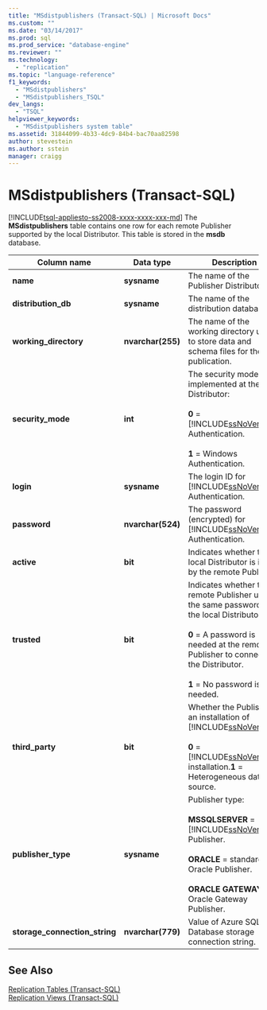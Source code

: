 ```yaml
---
title: "MSdistpublishers (Transact-SQL) | Microsoft Docs"
ms.custom: ""
ms.date: "03/14/2017"
ms.prod: sql
ms.prod_service: "database-engine"
ms.reviewer: ""
ms.technology: 
  - "replication"
ms.topic: "language-reference"
f1_keywords: 
  - "MSdistpublishers"
  - "MSdistpublishers_TSQL"
dev_langs: 
  - "TSQL"
helpviewer_keywords: 
  - "MSdistpublishers system table"
ms.assetid: 31844099-4b33-4dc9-84b4-bac70aa82598
author: stevestein
ms.author: sstein
manager: craigg
---
```

# MSdistpublishers (Transact-SQL)
[!INCLUDE[tsql-appliesto-ss2008-xxxx-xxxx-xxx-md](../../includes/tsql-appliesto-ss2008-xxxx-xxxx-xxx-md.md)]
  The **MSdistpublishers** table contains one row for each remote Publisher supported by the local Distributor. This table is stored in the **msdb** database.  
  
|Column name|Data type|Description|  
|-----------------|---------------|-----------------|  
|**name**|**sysname**|The name of the Publisher Distributor.|  
|**distribution_db**|**sysname**|The name of the distribution database.|  
|**working_directory**|**nvarchar(255)**|The name of the working directory used to store data and schema files for the publication.|  
|**security_mode**|**int**|The security mode implemented at the Distributor:<br /><br /> **0** = [!INCLUDE[ssNoVersion](../../includes/ssnoversion-md.md)] Authentication.<br /><br /> **1** = Windows Authentication.|  
|**login**|**sysname**|The login ID for [!INCLUDE[ssNoVersion](../../includes/ssnoversion-md.md)] Authentication.|  
|**password**|**nvarchar(524)**|The password (encrypted) for [!INCLUDE[ssNoVersion](../../includes/ssnoversion-md.md)] Authentication.|  
|**active**|**bit**|Indicates whether the local Distributor is in use by the remote Publisher.|  
|**trusted**|**bit**|Indicates whether the remote Publisher uses the same password as the local Distributor:<br /><br /> **0** = A password is needed at the remote Publisher to connect to the Distributor.<br /><br /> **1** = No password is needed.|  
|**third_party**|**bit**|Whether the Publisher is an installation of [!INCLUDE[ssNoVersion](../../includes/ssnoversion-md.md)]:<br /><br /> **0** = [!INCLUDE[ssNoVersion](../../includes/ssnoversion-md.md)] installation.**1** = Heterogeneous data source.|  
|**publisher_type**|**sysname**|Publisher type:<br /><br /> **MSSQLSERVER** = [!INCLUDE[ssNoVersion](../../includes/ssnoversion-md.md)] Publisher.<br /><br /> **ORACLE** = standard Oracle Publisher.<br /><br /> **ORACLE GATEWAY** = Oracle Gateway Publisher.|  
|**storage_connection_string**|**nvarchar(779)**|Value of Azure SQL Database storage connection string.|  

  
## See Also  
 [Replication Tables &#40;Transact-SQL&#41;](../../relational-databases/system-tables/replication-tables-transact-sql.md)   
 [Replication Views &#40;Transact-SQL&#41;](../../relational-databases/system-views/replication-views-transact-sql.md)  
  
  
